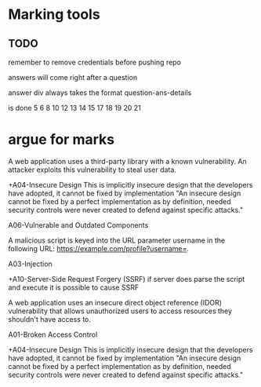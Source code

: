 # Marking tools

## TODO

remember to remove credentials before pushing repo

answers will come right after a question

answer div always takes the format
question-ans-details

is done
5
6
8
10
12
13
14
15
17
18
19
20
21

# argue for marks

A web application uses a third-party library with a known vulnerability. An attacker exploits this vulnerability to steal user data.

+A04-Insecure Design
This is implicitly insecure design that the developers have adopted, it cannot be fixed by implementation
"An insecure design cannot be fixed by a perfect implementation as by definition, needed security controls were never created to defend against specific attacks."

A06-Vulnerable and Outdated Components

A malicious script is keyed into the URL parameter username in the following URL: https://example.com/profile?username=<script>alert('XSS!')</script>.

A03-Injection

+A10-Server-Side Request Forgery (SSRF)
if server does parse the script and execute it is possible to cause SSRF

A web application uses an insecure direct object reference (IDOR) vulnerability that allows unauthorized users to access resources they shouldn't have access to.

A01-Broken Access Control

+A04-Insecure Design
This is implicitly insecure design that the developers have adopted, it cannot be fixed by implementation
"An insecure design cannot be fixed by a perfect implementation as by definition, needed security controls were never created to defend against specific attacks."

